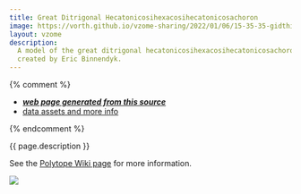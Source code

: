 ```yaml
---
title: Great Ditrigonal Hecatonicosihexacosihecatonicosachoron
image: https://vorth.github.io/vzome-sharing/2022/01/06/15-35-35-gidthixhi/gidthixhi.png
layout: vzome
description:
  A model of the great ditrigonal hecatonicosihexacosihecatonicosachoron, or "gidthixhi",
  created by Eric Binnendyk.
---
```


{% comment %}
 - [***web page generated from this source***][post]
 - [data assets and more info][github]

[post]: <https://vorth.github.io/vzome-sharing/2022/01/06/gidthixhi-15-35-35.html>
[github]: <https://github.com/vorth/vzome-sharing/tree/main/2022/01/06/15-35-35-gidthixhi/>
{% endcomment %}

{{ page.description }}

See the [Polytope Wiki page](https://polytope.miraheze.org/wiki/Great_ditrigonal_hecatonicosihexacosihecatonicosachoron)
for more information.

<vzome-viewer style="width: 100%; height: 65vh;"
       src="https://vorth.github.io/vzome-sharing/2022/01/06/15-35-35-gidthixhi/gidthixhi.vZome" >
  <img src="https://vorth.github.io/vzome-sharing/2022/01/06/15-35-35-gidthixhi/gidthixhi.png" />
</vzome-viewer>
